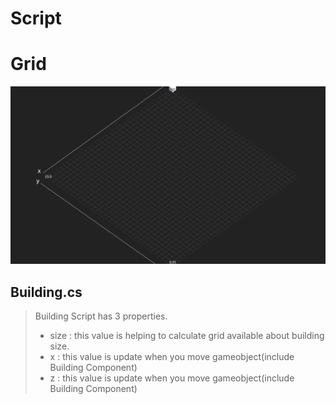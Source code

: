 # Script
# Grid
![image](./grid.png)

## Building.cs
>Building Script has 3 properties.
>- size : this value is helping to calculate grid available about building size.
>- x : this value is update when you move gameobject(include Building Component)
>- z : this value is update when you move gameobject(include Building Component)